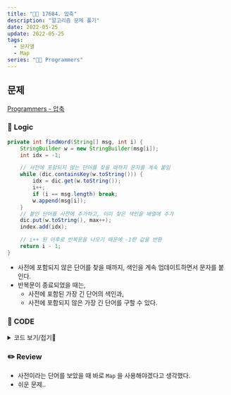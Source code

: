 ```yaml
---
title: "👩‍💻 17684. 압축"
description: "알고리즘 문제 풀기"
date: 2022-05-25
update: 2022-05-25
tags:
  - 문자열
  - Map
series: "👩‍💻 Programmers"
---
```


## 문제
[Programmers - 압축](https://programmers.co.kr/learn/courses/30/lessons/17684)

### 📍 **Logic**

```java
private int findWord(String[] msg, int i) {
    StringBuilder w = new StringBuilder(msg[i]);
    int idx = -1;

    // 사전에 포함되지 않는 단어를 찾을 때까지 문자를 계속 붙임
    while (dic.containsKey(w.toString())) {
        idx = dic.get(w.toString());
        i++;
        if (i == msg.length) break;
        w.append(msg[i]);
    }
    // 붙인 단어를 사전에 추가하고, 이미 찾은 색인을 배열에 추가
    dic.put(w.toString(), max++);
    index.add(idx);

    // i++ 된 이후로 반복문을 나오기 때문에 -1한 값을 반환
    return i - 1;
}
```
- 사전에 포함되지 않은 단어를 찾을 때까지, 색인을 계속 업데이트하면서 문자를 붙인다.
- 반복문이 종료되었을 때는,
  - 사전에 포함된 가장 긴 단어의 색인과,
  - 사전에 포함되지 않은 가장 긴 단어를 구할 수 있다.

### 📄 **CODE**

<details>
  <summary>코드 보기/접기💫</summary>
    <div markdown="1">

    import java.util.*;

    class Dic {
        Map<String, Integer> dic;
        ArrayList<Integer> index;
        int max = 27;
        String[] alpha = {"A", "B", "C", "D", "E", "F", "G", "H", "I", "J", "K", "L", "M", "N", "O", "P", "Q", "R", "S", "T", "U", "V", "W", "X", "Y", "Z"};

        public Dic() {
            dic = new HashMap<>();
            index = new ArrayList<>();
            initDic();
        }

        // 사전 초기화
        private void initDic() {
            for (int i = 0; i < 26; i++)
                dic.put(alpha[i], i + 1);
        }

        public int[] compress(String[] msg) {
            for (int i = 0; i < msg.length; i++) 
                i = findWord(msg, i);

            return index.stream().mapToInt(i -> i).toArray();
        }

        // i번째부터 사전에 포함되지 않은 단어를 찾는다.
        private int findWord(String[] msg, int i) {
            StringBuilder w = new StringBuilder(msg[i]);
            int idx = -1;

            // 사전에 포함되지 않는 단어를 찾을 때까지 문자를 계속 붙임
            while (dic.containsKey(w.toString())) {
                idx = dic.get(w.toString());
                i++;
                if (i == msg.length) break;
                w.append(msg[i]);
            }
            // 붙인 단어를 사전에 추가하고, 이미 찾은 색인을 배열에 추가
            dic.put(w.toString(), max++);
            index.add(idx);

            // i++ 된 이후로 반복문을 나오기 때문에 -1한 값을 반환
            return i - 1;
        }
    }

    class Solution {
        public int[] solution(String msg) {
            Dic d = new Dic();
            return d.compress(msg.split(""));
        }
    }
  	</div>
</details>

### ✏️ **Review**
- 사전이라는 단어를 보았을 때 바로 `Map` 을 사용해야겠다고 생각했다.
- 쉬운 문제..